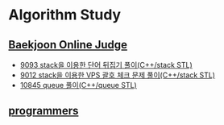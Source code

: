 # Algorithm Study


## [Baekjoon Online Judge](https://www.acmicpc.net/)

- [9093 stack을 이용한 단어 뒤집기 풀이(C++/stack STL)](https://github.com/sxzeu/AlgorithmStudy/tree/main/baekjoon9093)
- [9012 stack을 이용한 VPS 괄호 체크 문제 풀이(C++/stack STL)](https://github.com/sxzeu/AlgorithmStudy/tree/main/baekjoon9012)
- [10845 queue 풀이(C++/queue STL)](https://github.com/sxzeu/AlgorithmStudy/tree/main/baekjoon10845)

## [programmers](https://programmers.co.kr/)
